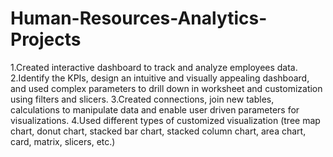 # Human-Resources-Analytics-Projects

1.Created interactive dashboard to track and analyze employees data.
2.Identify the KPIs, design an intuitive and visually appealing dashboard, and used complex parameters to drill down in worksheet and customization using filters and slicers.
3.Created connections, join new tables, calculations to manipulate data and enable user driven parameters for visualizations.
4.Used different types of customized visualization (tree map chart, donut chart, stacked bar chart, stacked column chart, area chart, card, matrix, slicers, etc.)
